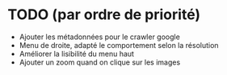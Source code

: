 # TODO (par ordre de priorité)

* Ajouter les métadonnées pour le crawler google
* Menu de droite, adapté le comportement selon la résolution
* Améliorer la lisibilité du menu haut
* Ajouter un zoom quand on clique sur les images